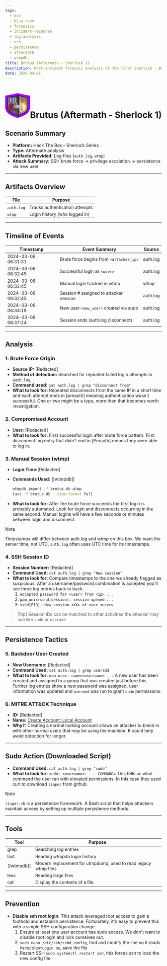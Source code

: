 ```yaml
---
tags:
  - htb
  - blue-team
  - forensics
  - incident-response
  - log-analysis
  - ssh
  - persistence
  - aftermath
  - wtmpdb
title: Brutus (Aftermath - Sherlock 1)
description: Post-incident forensic analysis of the first Sherlock - Brutus. A zip containing an auth.log and wtmp must be analyzed to answer the questions.
date: 2025-04-01
---
```


# ![Brutus](Brutus.png)Brutus (Aftermath - Sherlock 1)

## Scenario Summary

- **Platform:** Hack The Box – Sherlock Series
- **Type:** Aftermath analysis
- **Artifacts Provided:** Log files (`auth.log`, `wtmp`)
- **Attack Summary:** SSH brute force → privilege escalation → persistence via new user

---

## Artifacts Overview

| File         | Purpose                        |
|--------------|--------------------------------|
| `auth.log`   | Tracks authentication attempts |
| `wtmp`       | Login history (who logged in)  |

---

## Timeline of Events

| Timestamp           | Event Summary                              | Source   |
| ------------------- | ------------------------------------------ | -------- |
| 2024-03-06 06:31:31 | Brute force begins from `<attacker_ip>`    | auth.log | 
| 2024-03-06 06:32:45 | Successful login as `<user>`               | auth.log |
| 2024-03-06 06:32:45 | Manual login tracked in wtmp               | wtmp     |
| 2024-03-06 06:32:45 | Session #<XX> assigned to attacker session | auth.log |
| 2024-03-06 06:34:18 | New user `<new_user>` created via sudo     | auth.log |
| 2024-03-06 06:37:24 | Session ends (auth.log disconnect)         | auth.log |

---

## Analysis

### 1. Brute Force Origin
- **Source IP:** [Redacted]
- **Method of detection:** Searched for repeated failed login attempts in `auth.log`.
- **Command used:** `cat auth.log | grep "disconnect from"`
- **What to look for:** Repeated disconnects from the same IP in a short time and each attempt ends in [preauth] meaning authentication wasn't successful. One or two might be a typo, more than that becomes worth investigation.

### 2. Compromised Account
- **User:** [Redacted]
- **What to look for:** First successful login after brute force pattern. First disconnect log entry that didn't end in [Preauth] means they were able to log in.

### 3. Manual Session (wtmp)
- **Login Time:**[Redacted]
- **Commands Used:** [[wtmpdb]]

  ```bash
  wtmpdb import -f brutus.db wtmp
  last -f brutus.db --time-format full 
  ```
  
- **What to look for:** After the brute force succeeds the first login is probably automated. Look for login and disconnects occurring in the same second. Manual logins will have a few seconds or minutes between login and disconnect.

> [!note]
> Timestamps will differ between auth.log and wtmp on this box. We want the server time, not UTC. `auth.log` often uses UTC time for its timestamps.

### 4. SSH Session ID
- **Session Number:** [Redacted]
- **Command Used:** `cat auth.log | grep "New session"`
- **What to look for:** Compare timestamps to the one we already flagged as suspicious. After a username/password combination is accepted you'll see three log entries back to back.
  1. `Accepted password for <user> from <ip> ...`
  2. `pam_unix(sshd:session): session opened ...`
  3. `sshd[PID]: New session <XX> of user <user>`

> [!tip] Session IDs can be matched to other activities the attacker may use like `sudo` or `useradd`.

---

## Persistence Tactics

### 5. Backdoor User Created
- **New Username:** [Redacted]
- **Command Used:** `cat auth.log | grep useradd`
- **What to look for:** `new user: name=<username> ...` A new user has been created and assigned to a group that was created just before this. Further log entries show a new password was assigned, user information was updated and `usermod` was run to grant `sudo` permissions.

### 6. MITRE ATT&CK Technique
- **ID:** [Redacted]
- **Name:** [Create Account: Local Account](https://attack.mitre.org/techniques/T1136/001/)
- **Why?:** Creating a normal looking account allows an attacker to blend in with other normal users that may be using the machine. It could help avoid detection for longer.

---

## Sudo Action (Downloaded Script)

- **Command Used:**  `cat auth.log | grep "sudo"`
- **What to look for:** `sudo: <username>: ... COMMAND=` This tells us what command the user ran with elevated permissions. In this case they used curl to download `linper` from github.
> [!note]
> `linper.sh` is a persistence framework. A Bash script that helps attackers maintain access by setting up multiple persistence methods.

---

## Tools

| Tool       | Purpose                                                         |
| ---------- | --------------------------------------------------------------- |
| grep       | Searching log entries                                            |
| last       | Reading wtmpdb login history                                    |
| [[wtmpdb]] | Modern replacement for utmpdump, used to read legacy wtmp files |
| less       | Reading large files                                             |
| cat        | Display the contents of a file                                  |

---

## Prevention

- **Disable ssh root login:** This attack leveraged root access to gain a foothold and establish persistence. Fortunately, it's easy to prevent this with a simple SSH configuration change.
  1. Ensure at least one user account has sudo access. We don't want to disable root login and lock ourselves out.
  2. `sudo nano /etc/ssh/sshd_config`, find and modify the line so it reads `PermitRootLogin no`, save the file
  3. Restart SSH `sudo systemctl restart ssh`, this forces ssh to load the new config file.